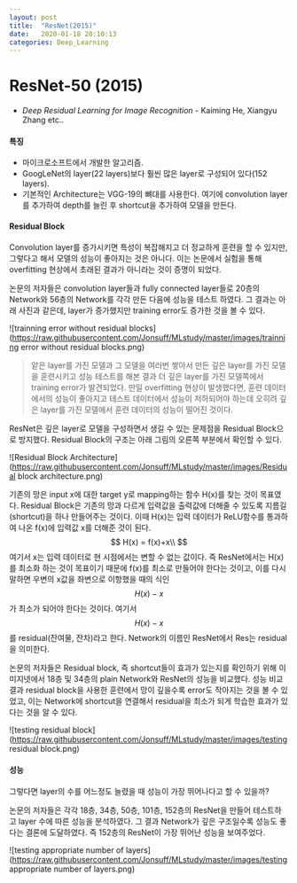 ```yaml
---
layout: post
title:  "ResNet(2015)"
date:   2020-01-18 20:10:13
categories: Deep_Learning
---
```




# ResNet-50 (2015)

- *Deep Residual Learning for Image Recognition* - Kaiming He, Xiangyu Zhang etc..



#### 특징

- 마이크로소프트에서 개발한 알고리즘.
- GoogLeNet의 layer(22 layers)보다 훨씬 많은 layer로 구성되어 있다(152 layers).
- 기본적인 Architecture는 VGG-19의 뼈대를 사용한다. 여기에 convolution layer를 추가하여 depth를 늘린 후 shortcut을 추가하여 모델을 만든다.



#### Residual Block

Convolution layer를 증가시키면 특성이 복잡해지고 더 정교하게 훈련을 할 수 있지만, 그렇다고 해서 모델의 성능이 좋아지는 것은 아니다. 이는 논문에서 실험을 통해 overfitting 현상에서 초래된 결과가 아니라는 것이 증명이 되었다.

논문의 저자들은 convolution layer들과 fully connected layer들로 20층의 Network와 56층의 Network를 각각 만든 다음에 성능을 테스트 하였다. 그 결과는 아래 사진과 같은데, layer가 증가했지만 training error도 증가한 것을 볼 수 있다.

![trainning error without residual blocks](https://raw.githubusercontent.com/Jonsuff/MLstudy/master/images/trainning error without residual blocks.png)

> 앝은 layer를 가진 모델과 그 모델을 여러번 쌓아서 만든 깊은 layer를 가진 모델 을 훈련시키고 성능 테스트를 해본 결과 더 깊은 layer를 가진 모델쪽에서  training error가 발견되었다. 만일 overfitting 현상이 발생했다면, 훈련 데이터에서의 성능이 좋아지고 테스트 데이터에서 성능이 저하되어야 하는데 오히려 깊은 layer를 가진 모델에서 훈련 데이터의 성능이 떨어진 것이다.

ResNet은 깊은 layer로 모델을 구성하면서 생길 수 있는 문제점을 Residual Block으로 방지했다. Residual Block의 구조는 아래 그림의 오른쪽 부분에서 확인할 수 있다.

![Residual Block Architecture](https://raw.githubusercontent.com/Jonsuff/MLstudy/master/images/Residual block architecture.png)

기존의 망은 input x에 대한 target y로 mapping하는 함수 H(x)를 찾는 것이 목표였다. Residual Block은 기존의 망과 다르게 입력값을 출력값에 더해줄 수 있도록 지름길(shortcut)을 하나 만들어주는 것이다. 이때 H(x)는 입력 데이터가 ReLU함수를 통과하여 나온 f(x)에 입력값 x를 더해준 것이 된다.
$$
H(x) = f(x)+x\\
$$
여기서 x는 입력 데이터로 현 시점에서는 변할 수 없는 값이다. 즉 ResNet에서는 H(x)를 최소화 하는 것이 목표이기 때문에 f(x)를 최소로 만들어야 한다는 것이고, 이를 다시말하면 우변의 x값을 좌변으로 이항했을 때의 식인 $$H(x)-x$$가 최소가 되어야 한다는 것이다. 여기서 $$H(x)-x$$를 residual(잔여물, 잔차)라고 한다. Network의 이름인 ResNet에서 Res는 residual을 의미한다.

논문의 저자들은 Residual block, 즉 shortcut들이 효과가 있는지를 확인하기 위해 이미지넷에서 18층 및 34층의 plain Network와 ResNet의 성능을 비교했다. 성능 비교 결과 residual block을 사용한 훈련에서 망이 깊을수록 error도 작아지는 것을 볼 수 있었고, 이는 Network에 shortcut을 연결해서 residual을 최소가 되게 학습한 효과가 있다는 것을 알 수 있다.

![testing residual block](https://raw.githubusercontent.com/Jonsuff/MLstudy/master/images/testing residual block.png)



#### 성능

그렇다면 layer의 수를 어느정도 늘렸을 때 성능이 가장 뛰어나다고 할 수 있을까?

논문의 저자들은 각각 18층, 34층, 50층, 101층, 152층의 ResNet을 만들어 테스트하고 layer 수에 따른 성능을 분석하였다. 그 결과 Network가 깊은 구조일수록 성능도 좋다는 결론에 도달하였다. 즉 152층의 ResNet이 가장 뛰어난 성능을 보여주었다.

![testing appropriate number of layers](https://raw.githubusercontent.com/Jonsuff/MLstudy/master/images/testing appropriate number of layers.png)

